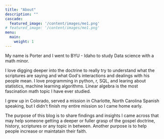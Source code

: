 ```yaml
---
title: "About"
description: ""
cascade:
  featured_image: '/content/images/me1.png'
# featured_image: '/content/images/me1.png'
menu:
  main:
    weight: 1
---
```


My name is Porter and I went to BYU - Idaho to study Data science with a math minor. 

I love digging deeper into the doctrine to really try to understand what the scriptures are saying and what God's interactions and dealings with his people mean. I love programming in python, r, SQL, and learing about statistics, machine learning algorithms. Linear algebra is the most fascination math topic I have ever studied.

I grew up in Colorado, served a mission in Charlotte, North Carolina Spanish speaking, but I didn't finish my entire mission so I came home early.

The purpose of this blog is to share findings and insights I came across that may help someone getting a deeper or fuller grasp of the gospel doctrine, history, scriptures or any topic in between. Another purpose is to help people increase or maintatain their faith.
